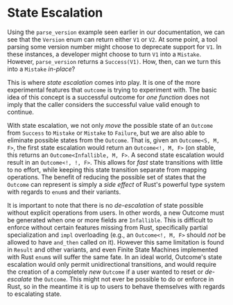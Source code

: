 # State Escalation

Using the `parse_version` example seen earlier in our documentation, we can see
that the `Version` enum can return either `V1` or `V2`. At some point, a tool
parsing some version number might choose to deprecate support for `V1`. In
these instances, a developer might choose to turn `V1` into a `Mistake`.
However, `parse_version` returns a `Success(V1)`. How, then, can we turn this
into a `Mistake` *in-place*?

This is where *state escalation* comes into play. It is one of the more
experimental features that `outcome` is trying to experiment with. The basic
idea of this concept is a successful outcome for *one function* does not imply
that the caller considers the successful value valid enough to continue.

With state escalation, we not only *move* the possible state of an `Outcome`
from `Success` to `Mistake` or `Mistake` to `Failure`, but we are also able to
eliminate possible states from the `Outcome`. That is, given an `Outcome<S, M,
F>`, the first state escalation would return an `Outcome<!, M, F>` (on
stable, this returns an `Outcome<Infallible, M, F>`. A second state
escalation would result in an `Outcome<!, !, F>`. This allows for *fast* state
transitions with little to no effort, while keeping this state transition
separate from mapping operations. The benefit of reducing the possible set of
states that the `Outcome` can represent is simply a *side effect* of Rust's
powerful type system with regards to `enum`s and their variants.

It is important to note that there is no *de-escalation* of state possible
without explicit operations from users. In other words, a new Outcome must be
generated when one or more fields are `Infallible`. This is difficult to
enforce without certain features missing from Rust, specifically partial
specialization and `impl` overloading (e.g., an `Outcome<!, M, F>` should *not*
be allowed to have `and_then` called on it). However this same limitation is
found in `Result` and other variants, and even Finite State Machines
implemented with Rust `enum`s will suffer the same fate. In an ideal world,
Outcome's state escalation would only permit unidirectional transitions, and
would require the creation of a completely *new* `Outcome` if a user wanted to
reset or *de-escalate* the `Outcome`. This might not ever be possible to do or
enforce in Rust, so in the meantime it is up to users to behave themselves with
regards to escalating state.
